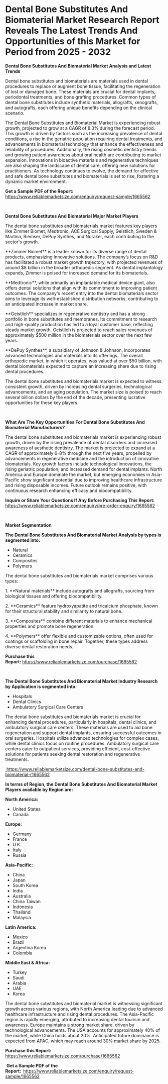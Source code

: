 <p><h1>Dental Bone Substitutes And Biomaterial Market Research Report Reveals The Latest Trends And Opportunities of this Market for Period from 2025 - 2032</h1></p><p><strong>Dental Bone Substitutes And Biomaterial Market Analysis and Latest Trends</strong></p>
<p><p>Dental bone substitutes and biomaterials are materials used in dental procedures to replace or augment bone tissue, facilitating the regeneration of lost or damaged bone. These materials are crucial for dental implants, periodontal treatments, and bone grafting procedures. Common types of dental bone substitutes include synthetic materials, allografts, xenografts, and autografts, each offering unique benefits depending on the clinical scenario.</p><p>The Dental Bone Substitutes and Biomaterial Market is experiencing robust growth, projected to grow at a CAGR of 8.3% during the forecast period. This growth is driven by factors such as the increasing prevalence of dental conditions, a rise in the geriatric population requiring dental treatments, and advancements in biomaterial technology that enhance the effectiveness and reliability of procedures. Additionally, the rising cosmetic dentistry trends and growing patient awareness about oral health are contributing to market expansion. Innovations in bioactive materials and regenerative techniques are also shaping the landscape of dental care, offering new solutions for practitioners. As technology continues to evolve, the demand for effective and safe dental bone substitutes and biomaterials is set to rise, fostering a dynamic market environment.</p></p>
<p><strong>Get a Sample PDF of the Report:&nbsp;</strong> <a href="https://www.reliablemarketsize.com/enquiry/request-sample/1665562?utm_campaign=3201&utm_medium=2&utm_source=Github&utm_content=ia&utm_term=13042025&utm_id=dental-bone-substitutes-and-biomaterial">https://www.reliablemarketsize.com/enquiry/request-sample/1665562</a></p>
<p>&nbsp;</p>
<p><strong>Dental Bone Substitutes And Biomaterial Major Market Players</strong></p>
<p><p>The dental bone substitutes and biomaterials market features key players like Zimmer Biomet, Medtronic, ACE Surgical Supply, Geistlich, Sweden & Martina, Riemser, DePuy Synthes, and Noraker, each contributing to the sector's growth.</p><p>**Zimmer Biomet** is a leader known for its diverse range of dental products, emphasizing innovative solutions. The company’s focus on R&D has facilitated a robust market growth trajectory, with projected revenues of around $8 billion in the broader orthopedic segment. As dental implantology expands, Zimmer is poised for increased demand for its biomaterials.</p><p>**Medtronic**, while primarily an implantable medical device giant, also offers dental solutions that align with its commitment to improving patient outcomes. The company's recent entry into the dental biomaterials sector aims to leverage its well-established distribution networks, contributing to an anticipated increase in market share.</p><p>**Geistlich** specializes in regenerative dentistry and has a strong portfolio in bone substitutes and membranes. Its commitment to research and high-quality production has led to a loyal customer base, reflecting steady market growth. Geistlich is projected to reach sales revenues of approximately $500 million in the biomaterials sector over the next few years.</p><p>**DePuy Synthes**, a subsidiary of Johnson & Johnson, incorporates advanced technologies and materials into its offerings. The overall orthopedic market, in which it operates, was valued at over $50 billion, with dental biomaterials expected to capture an increasing share due to rising dental procedures.</p><p>The dental bone substitutes and biomaterials market is expected to witness consistent growth, driven by increasing dental surgeries, technological advancements, and an aging population. The market size is poised to reach several billion dollars by the end of the decade, presenting lucrative opportunities for these key players.</p></p>
<p>&nbsp;</p>
<p><strong>What Are The Key Opportunities For Dental Bone Substitutes And Biomaterial Manufacturers?</strong></p>
<p><p>The dental bone substitutes and biomaterials market is experiencing robust growth, driven by the rising prevalence of dental disorders and increased awareness of aesthetic dentistry. The market is projected to expand at a CAGR of approximately 6-8% through the next five years, propelled by advancements in regenerative medicine and the introduction of innovative biomaterials. Key growth factors include technological innovations, the rising geriatric population, and increased demand for dental implants. North America and Europe dominate the market, but emerging economies in Asia-Pacific show significant potential due to improving healthcare infrastructure and rising disposable incomes. Future outlook remains positive, with continuous research enhancing efficacy and biocompatibility.</p></p>
<p><strong>Inquire or Share Your Questions If Any Before Purchasing This Report:</strong> <a href="https://www.reliablemarketsize.com/enquiry/pre-order-enquiry/1665562?utm_campaign=3201&utm_medium=2&utm_source=Github&utm_content=ia&utm_term=13042025&utm_id=dental-bone-substitutes-and-biomaterial">https://www.reliablemarketsize.com/enquiry/pre-order-enquiry/1665562</a></p>
<p>&nbsp;</p>
<p><strong>Market Segmentation</strong></p>
<p><strong>The Dental Bone Substitutes And Biomaterial Market Analysis by types is segmented into:</strong></p>
<p><ul><li>Natural</li><li>Ceramics</li><li>Composites</li><li>Polymers</li></ul></p>
<p><p>The dental bone substitutes and biomaterials market comprises various types: </p><p>1. **Natural materials** include autografts and allografts, sourcing from biological tissues and offering biocompatibility.</p><p>   </p><p>2. **Ceramics** feature hydroxyapatite and tricalcium phosphate, known for their structural stability and similarity to natural bone.</p><p>3. **Composites** combine different materials to enhance mechanical properties and promote bone regeneration.</p><p>4. **Polymers** offer flexible and customizable options, often used for coatings or scaffolding in bone repair. Together, these types address diverse dental restoration needs.</p></p>
<p><strong>Purchase this Report:&nbsp;</strong><a href="https://www.reliablemarketsize.com/purchase/1665562?utm_campaign=3201&utm_medium=2&utm_source=Github&utm_content=ia&utm_term=13042025&utm_id=dental-bone-substitutes-and-biomaterial">https://www.reliablemarketsize.com/purchase/1665562</a></p>
<p>&nbsp;</p>
<p><strong>The Dental Bone Substitutes And Biomaterial Market Industry Research by Application is segmented into:</strong></p>
<p><ul><li>Hospitals</li><li>Dental Clinics</li><li>Ambulatory Surgical Care Centers</li></ul></p>
<p><p>The dental bone substitutes and biomaterials market is crucial for enhancing dental procedures, particularly in hospitals, dental clinics, and ambulatory surgical care centers. These materials are used to aid bone regeneration and support dental implants, ensuring successful outcomes in oral surgeries. Hospitals utilize advanced technologies for complex cases, while dental clinics focus on routine procedures. Ambulatory surgical care centers cater to outpatient services, providing efficient, cost-effective solutions for patients seeking dental restoration and regenerative treatments.</p></p>
<p><a href="https://www.reliablemarketsize.com/dental-bone-substitutes-and-biomaterial-r1665562?utm_campaign=3201&utm_medium=2&utm_source=Github&utm_content=ia&utm_term=13042025&utm_id=dental-bone-substitutes-and-biomaterial">&nbsp;https://www.reliablemarketsize.com/dental-bone-substitutes-and-biomaterial-r1665562</a></p>
<p><strong>In terms of Region, the Dental Bone Substitutes And Biomaterial Market Players available by Region are:</strong></p>
<p>
    <p> <strong> North America: </strong>
        <ul>
            <li>United States</li>
            <li>Canada</li>
        </ul>
        </p> 
    <p> <strong> Europe: </strong>
        <ul>
            <li>Germany</li>
            <li>France</li>
            <li>U.K.</li>
            <li>Italy</li>
            <li>Russia</li>
        </ul>
        </p> 
    <p> <strong> Asia-Pacific: </strong>
        <ul>
            <li>China</li>
            <li>Japan</li>
            <li>South Korea</li>
            <li>India</li>
            <li>Australia</li>
            <li>China Taiwan</li>
            <li>Indonesia</li>
            <li>Thailand</li>
            <li>Malaysia</li>
        </ul>
        </p> 
    <p> <strong> Latin America: </strong>
        <ul>
            <li>Mexico</li>
            <li>Brazil</li>
            <li>Argentina Korea</li>
            <li>Colombia</li>
        </ul>
        </p> 
    <p> <strong> Middle East & Africa: </strong>
        <ul>
            <li>Turkey</li>
            <li>Saudi</li>
            <li>Arabia</li>
            <li>UAE</li>
            <li>Korea</li>
        </ul>
    </p>
    </p>
<p><p>The dental bone substitutes and biomaterial market is witnessing significant growth across various regions, with North America leading due to advanced healthcare infrastructure and rising dental procedures. The Asia-Pacific region is rapidly emerging, attributed to increasing dental tourism and awareness. Europe maintains a strong market share, driven by technological advancements. The USA accounts for approximately 40% of the market, while China holds about 20%. Anticipated future dominance is expected from APAC, which may reach around 30% market share by 2025.</p></p>
<p><strong>Purchase this Report: </strong><a href="https://www.reliablemarketsize.com/purchase/1665562?utm_campaign=3201&utm_medium=2&utm_source=Github&utm_content=ia&utm_term=13042025&utm_id=dental-bone-substitutes-and-biomaterial">https://www.reliablemarketsize.com/purchase/1665562</a></p>
<p>&nbsp;<strong>Get a Sample PDF of the Report:&nbsp;&nbsp;</strong><a href="https://www.reliablemarketsize.com/enquiry/request-sample/1665562?utm_campaign=3201&utm_medium=2&utm_source=Github&utm_content=ia&utm_term=13042025&utm_id=dental-bone-substitutes-and-biomaterial">https://www.reliablemarketsize.com/enquiry/request-sample/1665562</a></p>
<p><strong></strong></p>
<p><p></p><p></p><p></p></p>